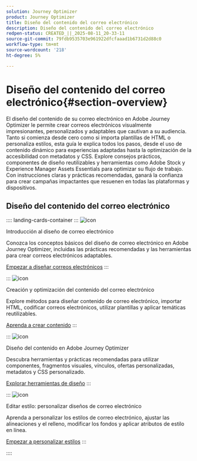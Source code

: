 ```yaml
---
solution: Journey Optimizer
product: Journey Optimizer
title: Diseño del contenido del correo electrónico
description: Diseño del contenido del correo electrónico
redpen-status: CREATED_||_2025-08-11_20-33-11
source-git-commit: 79fdb9535703e961922dfcfaaad1b6731d2d88c0
workflow-type: tm+mt
source-wordcount: '218'
ht-degree: 5%

---
```



# Diseño del contenido del correo electrónico{#section-overview}

El diseño del contenido de su correo electrónico en Adobe Journey Optimizer le permite crear correos electrónicos visualmente impresionantes, personalizados y adaptables que cautivan a su audiencia. Tanto si comienza desde cero como si importa plantillas de HTML o personaliza estilos, esta guía le explica todos los pasos, desde el uso de contenido dinámico para experiencias adaptadas hasta la optimización de la accesibilidad con metadatos y CSS. Explore consejos prácticos, componentes de diseño reutilizables y herramientas como Adobe Stock y Experience Manager Assets Essentials para optimizar su flujo de trabajo. Con instrucciones claras y prácticas recomendadas, ganará la confianza para crear campañas impactantes que resuenen en todas las plataformas y dispositivos.

## Diseño del contenido del correo electrónico

:::: landing-cards-container
:::
![icon](https://cdn.experienceleague.adobe.com/icons/circle-play.svg)

Introducción al diseño de correo electrónico

Conozca los conceptos básicos del diseño de correo electrónico en Adobe Journey Optimizer, incluidas las prácticas recomendadas y las herramientas para crear correos electrónicos adaptables.

[Empezar a diseñar correos electrónicos](../using/email/get-started-email-design.md)
:::

:::
![icon](https://cdn.experienceleague.adobe.com/icons/list-check.svg)

Creación y optimización del contenido del correo electrónico

Explore métodos para diseñar contenido de correo electrónico, importar HTML, codificar correos electrónicos, utilizar plantillas y aplicar temáticas reutilizables.

[Aprenda a crear contenido](start-creating-content-landing-page.md)
:::

:::
![icon](https://cdn.experienceleague.adobe.com/icons/puzzle-piece.svg)

Diseño del contenido en Adobe Journey Optimizer

Descubra herramientas y prácticas recomendadas para utilizar componentes, fragmentos visuales, vínculos, ofertas personalizadas, metadatos y CSS personalizado.

[Explorar herramientas de diseño](add-content-landing-page.md)
:::

:::
![icon](https://cdn.experienceleague.adobe.com/icons/gear.svg)

Editar estilo: personalizar diseños de correo electrónico

Aprenda a personalizar los estilos de correo electrónico, ajustar las alineaciones y el relleno, modificar los fondos y aplicar atributos de estilo en línea.

[Empezar a personalizar estilos](edit-style-landing-page.md)
:::

::::
